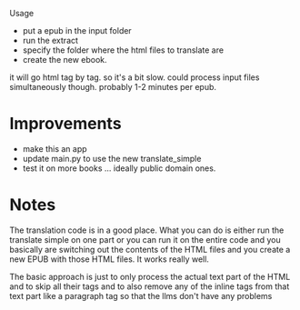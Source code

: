 Usage
- put a epub in the input folder
- run the extract
- specify the folder where the html files to translate are
- create the new ebook. 

it will go html tag by tag. so it's a bit slow. could process input files simultaneously though. probably 1-2 minutes per epub. 

# Improvements

- make this an app 
- update main.py to use the new translate_simple
- test it on more books ... ideally public domain ones. 


# Notes


The translation code is in a good place. What you can do is either run the translate simple on one part or you can run it on the entire code and you basically are switching out the contents of the HTML files and you create a new EPUB with those HTML files. It works really well.

The basic approach is just to only process the actual text part of the HTML and to skip all their tags and to also remove any of the inline tags from that text part like a paragraph tag so that the llms don't have any problems
